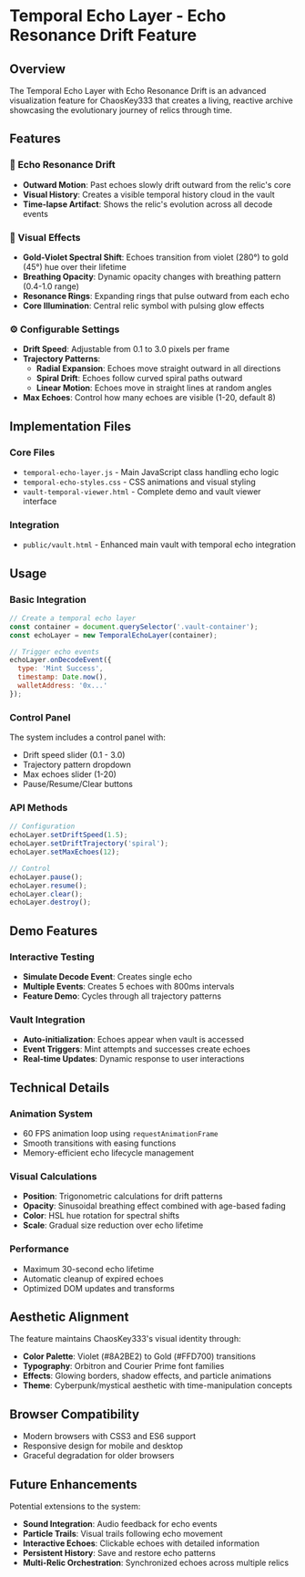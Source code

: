 # Temporal Echo Layer - Echo Resonance Drift Feature

## Overview

The Temporal Echo Layer with Echo Resonance Drift is an advanced visualization feature for ChaosKey333 that creates a living, reactive archive showcasing the evolutionary journey of relics through time.

## Features

### 🌊 Echo Resonance Drift
- **Outward Motion**: Past echoes slowly drift outward from the relic's core
- **Visual History**: Creates a visible temporal history cloud in the vault
- **Time-lapse Artifact**: Shows the relic's evolution across all decode events

### 🎨 Visual Effects
- **Gold-Violet Spectral Shift**: Echoes transition from violet (280°) to gold (45°) hue over their lifetime
- **Breathing Opacity**: Dynamic opacity changes with breathing pattern (0.4-1.0 range)
- **Resonance Rings**: Expanding rings that pulse outward from each echo
- **Core Illumination**: Central relic symbol with pulsing glow effects

### ⚙️ Configurable Settings
- **Drift Speed**: Adjustable from 0.1 to 3.0 pixels per frame
- **Trajectory Patterns**:
  - **Radial Expansion**: Echoes move straight outward in all directions
  - **Spiral Drift**: Echoes follow curved spiral paths outward
  - **Linear Motion**: Echoes move in straight lines at random angles
- **Max Echoes**: Control how many echoes are visible (1-20, default 8)

## Implementation Files

### Core Files
- `temporal-echo-layer.js` - Main JavaScript class handling echo logic
- `temporal-echo-styles.css` - CSS animations and visual styling
- `vault-temporal-viewer.html` - Complete demo and vault viewer interface

### Integration
- `public/vault.html` - Enhanced main vault with temporal echo integration

## Usage

### Basic Integration
```javascript
// Create a temporal echo layer
const container = document.querySelector('.vault-container');
const echoLayer = new TemporalEchoLayer(container);

// Trigger echo events
echoLayer.onDecodeEvent({
  type: 'Mint Success',
  timestamp: Date.now(),
  walletAddress: '0x...'
});
```

### Control Panel
The system includes a control panel with:
- Drift speed slider (0.1 - 3.0)
- Trajectory pattern dropdown
- Max echoes slider (1-20)
- Pause/Resume/Clear buttons

### API Methods
```javascript
// Configuration
echoLayer.setDriftSpeed(1.5);
echoLayer.setDriftTrajectory('spiral');
echoLayer.setMaxEchoes(12);

// Control
echoLayer.pause();
echoLayer.resume();
echoLayer.clear();
echoLayer.destroy();
```

## Demo Features

### Interactive Testing
- **Simulate Decode Event**: Creates single echo
- **Multiple Events**: Creates 5 echoes with 800ms intervals
- **Feature Demo**: Cycles through all trajectory patterns

### Vault Integration
- **Auto-initialization**: Echoes appear when vault is accessed
- **Event Triggers**: Mint attempts and successes create echoes
- **Real-time Updates**: Dynamic response to user interactions

## Technical Details

### Animation System
- 60 FPS animation loop using `requestAnimationFrame`
- Smooth transitions with easing functions
- Memory-efficient echo lifecycle management

### Visual Calculations
- **Position**: Trigonometric calculations for drift patterns
- **Opacity**: Sinusoidal breathing effect combined with age-based fading
- **Color**: HSL hue rotation for spectral shifts
- **Scale**: Gradual size reduction over echo lifetime

### Performance
- Maximum 30-second echo lifetime
- Automatic cleanup of expired echoes
- Optimized DOM updates and transforms

## Aesthetic Alignment

The feature maintains ChaosKey333's visual identity through:
- **Color Palette**: Violet (#8A2BE2) to Gold (#FFD700) transitions
- **Typography**: Orbitron and Courier Prime font families
- **Effects**: Glowing borders, shadow effects, and particle animations
- **Theme**: Cyberpunk/mystical aesthetic with time-manipulation concepts

## Browser Compatibility

- Modern browsers with CSS3 and ES6 support
- Responsive design for mobile and desktop
- Graceful degradation for older browsers

## Future Enhancements

Potential extensions to the system:
- **Sound Integration**: Audio feedback for echo events
- **Particle Trails**: Visual trails following echo movement
- **Interactive Echoes**: Clickable echoes with detailed information
- **Persistent History**: Save and restore echo patterns
- **Multi-Relic Orchestration**: Synchronized echoes across multiple relics
